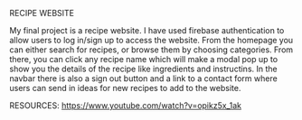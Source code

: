 RECIPE WEBSITE

My final project is a recipe website. I have used firebase authentication to allow users to log in/sign up to access the website. From the homepage you can either search for recipes, or browse them by choosing categories. From there, you can click any recipe name which will make a modal pop up to show you the details of the recipe like ingredients and instructins. In the navbar there is also a sign out button and a link to a contact form where users can send in ideas for new recipes to add to the website.  



RESOURCES:
https://www.youtube.com/watch?v=opikz5x_1ak